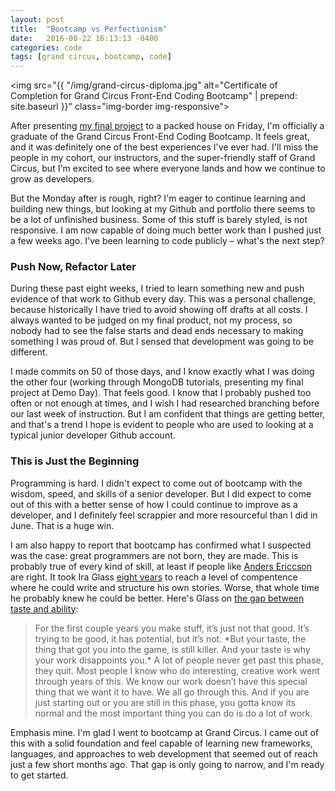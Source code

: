 ```yaml
---
layout: post
title:  "Bootcamp vs Perfectionism"
date:   2016-08-22 16:13:13 -0400
categories: code
tags: [grand circus, bootcamp, code]
---
```

<img src="{{ "/img/grand-circus-diploma.jpg" alt="Certificate of Completion for Grand Circus Front-End Coding Bootcamp" | prepend: site.baseurl }}" class="img-border img-responsive">

After presenting [my final project](http://www.cookloveconnect.com) to a packed house on Friday, I'm officially a graduate of the Grand Circus Front-End Coding Bootcamp. It feels great, and it was definitely one of the best experiences I've ever had. I'll miss the people in my cohort, our instructors, and the super-friendly staff of Grand Circus, but I'm excited to see where everyone lands and how we continue to grow as developers.  
<!--more-->

But the Monday after is rough, right? I'm eager to continue learning and building new things, but looking at my Github and portfolio there seems to be a lot of unfinished business. Some of this stuff is barely styled, is not responsive. I am now capable of doing much better work than I pushed just a few weeks ago. I've been learning to code publicly &ndash; what's the next step?

### Push Now, Refactor Later

During these past eight weeks, I tried to learn something new and push evidence of that work to Github every day. This was a personal challenge, because historically I have tried to avoid showing off drafts at all costs. I always wanted to be judged on my final product, not my process, so nobody had to see the false starts and dead ends necessary to making something I was proud of. But I sensed that development was going to be different.

I made commits on 50 of those days, and I know exactly what I was doing the other four (working through MongoDB tutorials, presenting my final project at Demo Day). That feels good. I know that I probably pushed too often or not enough at times, and I wish I had researched branching before our last week of instruction. But I am confident that things are getting better, and that's a trend I hope is evident to people who are used to looking at a typical junior developer Github account.

### This is Just the Beginning

Programming is hard. I didn't expect to come out of bootcamp with the wisdom, speed, and skills of a senior developer. But I did expect to come out of this with a better sense of how I could continue to improve as a developer, and I definitely feel scrappier and more resourceful than I did in June. That is a huge win.

I am also happy to report that bootcamp has confirmed what I suspected was the case: great programmers are not born, they are made. This is probably true of every kind of skill, at least if people like [Anders Ericcson](https://www.amazon.com/Peak-Secrets-New-Science-Expertise/dp/0544456238/ref=sr_1_1?ie=UTF8&qid=1471888823&sr=8-1&keywords=peak) are right. It took Ira Glass [eight years](http://transom.org/2004/ira-glass/#manifesto) to reach a level of compentence where he could write and structure his own stories. Worse, that whole time he probably knew he could be better. Here's Glass on [the gap between taste and ability](https://www.youtube.com/watch?v=BI23U7U2aUY):

<blockquote>For the first couple years you make stuff, it’s just not that good. It’s trying to be good, it has potential, but it’s not. *But your taste, the thing that got you into the game, is still killer. And your taste is why your work disappoints you.* A lot of people never get past this phase, they quit. Most people I know who do interesting, creative work went through years of this. We know our work doesn’t have this special thing that we want it to have. We all go through this. And if you are just starting out or you are still in this phase, you gotta know its normal and the most important thing you can do is do a lot of work.</blockquote>

Emphasis mine. I'm glad I went to bootcamp at Grand Circus. I came out of this with a solid foundation and feel capable of learning new frameworks, languages, and approaches to web development that seemed out of reach just a few short months ago. That gap is only going to narrow, and I'm ready to get started.
